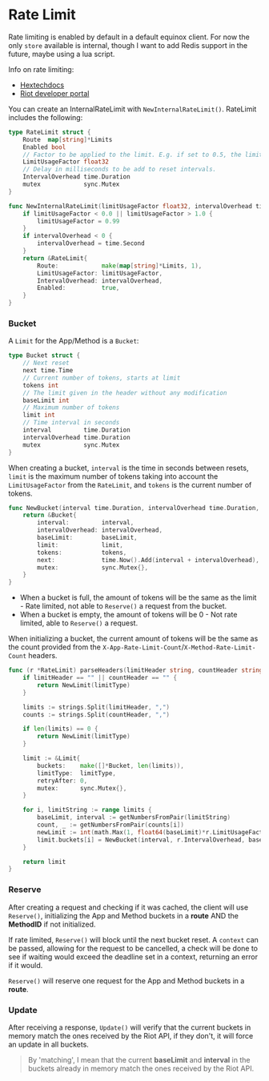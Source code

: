 # Rate Limit

Rate limiting is enabled by default in a default equinox client. For now the only `store` available is internal, though I want to add Redis support in the future, maybe using a lua script.

Info on rate limiting:

- [Hextechdocs](https://hextechdocs.dev/rate-limiting/)
- [Riot developer portal](https://developer.riotgames.com/docs/portal#web-apis_rate-limiting)

You can create an InternalRateLimit with `NewInternalRateLimit()`. RateLimit includes the following:

```go
type RateLimit struct {
	Route  map[string]*Limits
	Enabled bool
	// Factor to be applied to the limit. E.g. if set to 0.5, the limit will be reduced by 50%.
	LimitUsageFactor float32
	// Delay in milliseconds to be add to reset intervals.
	IntervalOverhead time.Duration
	mutex            sync.Mutex
}

func NewInternalRateLimit(limitUsageFactor float32, intervalOverhead time.Duration) *RateLimit {
	if limitUsageFactor < 0.0 || limitUsageFactor > 1.0 {
		limitUsageFactor = 0.99
	}
	if intervalOverhead < 0 {
		intervalOverhead = time.Second
	}
	return &RateLimit{
		Route:            make(map[string]*Limits, 1),
		LimitUsageFactor: limitUsageFactor,
		IntervalOverhead: intervalOverhead,
		Enabled:          true,
	}
}
```

### Bucket

A `Limit` for the App/Method is a `Bucket`:

```go
type Bucket struct {
	// Next reset
	next time.Time
	// Current number of tokens, starts at limit
	tokens int
	// The limit given in the header without any modification
	baseLimit int
	// Maximum number of tokens
	limit int
	// Time interval in seconds
	interval         time.Duration
	intervalOverhead time.Duration
	mutex            sync.Mutex
}
```

When creating a bucket, `interval` is the time in seconds between resets, `limit` is the maximum number of tokens taking into account the `LimitUsageFactor` from the `RateLimit`, and `tokens` is the current number of tokens.

```go
func NewBucket(interval time.Duration, intervalOverhead time.Duration, baseLimit int, limit int, tokens int) *Bucket {
	return &Bucket{
		interval:         interval,
		intervalOverhead: intervalOverhead,
		baseLimit:        baseLimit,
		limit:            limit,
		tokens:           tokens,
		next:             time.Now().Add(interval + intervalOverhead),
		mutex:            sync.Mutex{},
	}
}
```

- When a bucket is full, the amount of tokens will be the same as the limit - Rate limited, not able to `Reserve()` a request from the bucket.
- When a bucket is empty, the amount of tokens will be 0 - Not rate limited, able to `Reserve()` a request.

When initializing a bucket, the current amount of tokens will be the same as the count provided from the `X-App-Rate-Limit-Count`/`X-Method-Rate-Limit-Count` headers.

```go
func (r *RateLimit) parseHeaders(limitHeader string, countHeader string, limitType string) *Limit {
	if limitHeader == "" || countHeader == "" {
		return NewLimit(limitType)
	}

	limits := strings.Split(limitHeader, ",")
	counts := strings.Split(countHeader, ",")

	if len(limits) == 0 {
		return NewLimit(limitType)
	}

	limit := &Limit{
		buckets:    make([]*Bucket, len(limits)),
		limitType:  limitType,
		retryAfter: 0,
		mutex:      sync.Mutex{},
	}

	for i, limitString := range limits {
		baseLimit, interval := getNumbersFromPair(limitString)
		count, _ := getNumbersFromPair(counts[i])
		newLimit := int(math.Max(1, float64(baseLimit)*r.LimitUsageFactor))
		limit.buckets[i] = NewBucket(interval, r.IntervalOverhead, baseLimit, newLimit, count)
	}

	return limit
}
```

### Reserve

After creating a request and checking if it was cached, the client will use `Reserve()`, initializing the App and Method buckets in a **route** AND the **MethodID** if not initialized.

If rate limited, `Reserve()` will block until the next bucket reset. A `context` can be passed, allowing for the request to be cancelled, a check will be done to see if waiting would exceed the deadline set in a context, returning an error if it would.

`Reserve()` will reserve one request for the App and Method buckets in a **route**.

### Update

After receiving a response, `Update()` will verify that the current buckets in memory match the ones received by the Riot API, if they don't, it will force an update in all buckets.

> By 'matching', I mean that the current **baseLimit** and **interval** in the buckets already in memory match the ones received by the Riot API.
